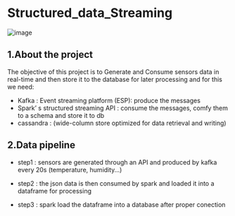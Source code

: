 # Structured_data_Streaming 

![image](https://github.com/00VALAK00/Structured_data_streaming/assets/117487025/ab1e40d0-f99e-43c3-91a8-01ddcaf2e46a)

## 1.About the project
The objective of this project is to Generate and Consume sensors data in real-time and then store it to the database for later processing and for this we need:
- Kafka : Event streaming platform (ESP): produce the messages 
- Spark’ s structured streaming API : consume the messages, comfy them to a schema and store it to db
- cassandra : (wide-column store optimized for data retrieval and writing)

## 2.Data pipeline 
- step1 : sensors are generated through an API and produced by kafka every 20s (temperature, humidity…)

- step2 : 
the json data is then consumed by spark and loaded it into a dataframe for processing

- step3 :
spark load the dataframe into a database after proper conection 
